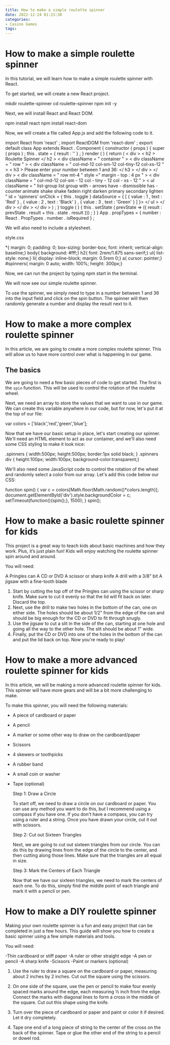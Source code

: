```yaml
---
title: How to make a simple roulette spinner
date: 2022-12-24 01:23:38
categories:
- Casino Games
tags:
---
```



#  How to make a simple roulette spinner

In this tutorial, we will learn how to make a simple roulette spinner with React.

To get started, we will create a new React project.

mkdir roulette-spinner cd roulette-spinner npm init -y

Next, we will install React and React DOM.

npm install react npm install react-dom

Now, we will create a file called App.js and add the following code to it.

import React from 'react' ; import ReactDOM from 'react-dom' ; export default class App extends React . Component { constructor ( props ) { super ( props ) ; this . state = { result : '' } ; } render ( ) { return ( < div > < h2 > Roulette Spinner </ h2 > < div className = " container " > < div className = " row " > < div className = " col-md-12 col-sm-12 col-tiny-12 col-xs-12 " > < h3 > Please enter your number between 1 and 36: </ h3 > </ div > </ div > < div className = " row mt-4 " style =" margin - top : 4 px " > < div className = " col-md-12 col-sm - 12 col - tiny - 12 col - xs - 12 " > < ul className = " list-group list group with - arrows have - dismissible has - counter animate shake shake fadein right darken primary secondary lighten " id = 'spinners' onClick = { this . toggle } dataSource = { [ { value : 1 , text : 'Red' } , { value : 2 , text : 'Black' } , { value : 3 , text : 'Green' } ] }> </ ul > </ div > </ div > </ div > ) ; } toggle ( ) { this . setState ( prevState => ({ result : prevState . result + this . state . result })) ; } } App . propTypes = { number : React . PropTypes . number . isRequired } ;


We will also need to include a stylesheet.

style.css

 *{ margin: 0; padding: 0; box-sizing: border-box; font: inherit; vertical-align: baseline;} body{ background: #fff;} h2{ font: 2rem/1.875 sans-serif;} ul{ list-style: none;} li{ display: inline-block; margin: 0.5rem 0;} a{ cursor: pointer;} #spinners{ margin: 0 auto; width: 100%; height: 300px;}

Now, we can run the project by typing npm start in the terminal.

We will now see our simple roulette spinner.

To use the spinner, we simply need to type in a number between 1 and 36 into the input field and click on the spin button. The spinner will then randomly generate a number and display the result next to it.

#  How to make a more complex roulette spinner

In this article, we are going to create a more complex roulette spinner. This will allow us to have more control over what is happening in our game.

## The basics

We are going to need a few basic pieces of code to get started. The first is the `spin` function. This will be used to control the rotation of the roulette wheel.

Next, we need an array to store the values that we want to use in our game. We can create this variable anywhere in our code, but for now, let's put it at the top of our file:

var colors = ['black','red','green','blue'];

Now that we have our basic setup in place, let's start creating our spinner. We'll need an HTML element to act as our container, and we'll also need some CSS styling to make it look nice:

<div class="spinners"> <div></div> </div> .spinners { width:500px; height:500px; border:1px solid black; } .spinners div { height:100px; width:100px; background-color:transparent;}

We'll also need some JavaScript code to control the rotation of the wheel and randomly select a color from our array. Let's add this code below our CSS:

function spin() { var c = colors[Math.floor(Math.random()*colors.length)]; document.getElementById('div').style.backgroundColor = c; setTimeout(function(){spin();}, 1500); } spin();

#  How to make a basic roulette spinner for kids

This project is a great way to teach kids about basic machines and how they work. Plus, it’s just plain fun! Kids will enjoy watching the roulette spinner spin around and around.

You will need:

A Pringles can
 A CD or DVD
A scissor or sharp knife
A drill with a 3/8" bit
A jigsaw with a fine-tooth blade

1. Start by cutting the top off of the Pringles can using the scissor or sharp knife. Make sure to cut it evenly so that the lid will fit back on later. Discard the top.
2. Next, use the drill to make two holes in the bottom of the can, one on either side. The holes should be about 1/2" from the edge of the can and should be big enough for the CD or DVD to fit through snugly. 
3. Use the jigsaw to cut a slit in the side of the can, starting at one hole and going all the way to the other hole. The slit should be about 1" wide. 
4. Finally, put the CD or DVD into one of the holes in the bottom of the can and put the lid back on top. Now you're ready to play!

#  How to make a more advanced roulette spinner for kids

In this article, we will be making a more advanced roulette spinner for kids. This spinner will have more gears and will be a bit more challenging to make.

To make this spinner, you will need the following materials:

- A piece of cardboard or paper

- A pencil

- A marker or some other way to draw on the cardboard/paper

- Scissors
 - 4 skewers or toothpicks
- A rubber band
- A small coin or washer
- Tape (optional)



   Step 1: Draw a Circle

  To start off, we need to draw a circle on our cardboard or paper. You can use any method you want to do this, but I recommend using a compass if you have one. If you don't have a compass, you can try using a ruler and a string. Once you have drawn your circle, cut it out with scissors.



   Step 2: Cut out Sixteen Triangles

  Next, we are going to cut out sixteen triangles from our circle. You can do this by drawing lines from the edge of the circle to the center, and then cutting along those lines. Make sure that the triangles are all equal in size.



   Step 3: Mark the Centers of Each Triangle

  Now that we have our sixteen triangles, we need to mark the centers of each one. To do this, simply find the middle point of each triangle and mark it with a pencil or pen.

#  How to make a DIY roulette spinner

Making your own roulette spinner is a fun and easy project that can be completed in just a few hours. This guide will show you how to create a basic spinner using a few simple materials and tools.

You will need:

-Thin cardboard or stiff paper
-A ruler or other straight edge
-A pen or pencil
-A sharp knife
-Scissors
-Paint or markers (optional)

1. Use the ruler to draw a square on the cardboard or paper, measuring about 2 inches by 2 inches. Cut out the square using the scissors.

2. On one side of the square, use the pen or pencil to make four evenly spaced marks around the edge, each measuring ½ inch from the edge. Connect the marks with diagonal lines to form a cross in the middle of the square. Cut out this shape using the knife.

3. Turn over the piece of cardboard or paper and paint or color it if desired. Let it dry completely.

4. Tape one end of a long piece of string to the center of the cross on the back of the spinner. Tape or glue the other end of the string to a pencil or dowel rod.